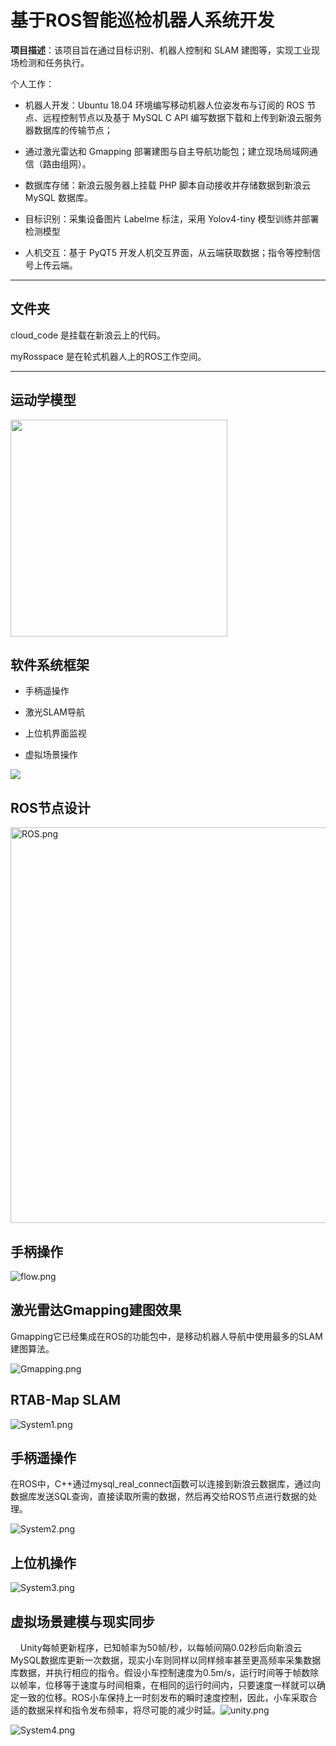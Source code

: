 # 基于ROS智能巡检机器人系统开发

**项目描述**：该项目旨在通过目标识别、机器人控制和 SLAM 建图等，实现工业现场检测和任务执行。

个人工作：

- 机器人开发：Ubuntu 18.04 环境编写移动机器人位姿发布与订阅的 ROS 节点、远程控制节点以及基于 MySQL C API 编写数据下载和上传到新浪云服务器数据库的传输节点；

- 通过激光雷达和 Gmapping 部署建图与自主导航功能包；建立现场局域网通信（路由组网）。

- 数据库存储：新浪云服务器上挂载 PHP 脚本自动接收并存储数据到新浪云 MySQL 数据库。

- 目标识别：采集设备图片 Labelme 标注，采用 Yolov4-tiny 模型训练并部署检测模型

- 人机交互：基于 PyQT5 开发人机交互界面，从云端获取数据；指令等控制信号上传云端。

---

## 文件夹

cloud_code 是挂载在新浪云上的代码。

myRosspace 是在轮式机器人上的ROS工作空间。

---

## 运动学模型

<img title="" src="Kinematic_model.png" alt="" width="347">

## 软件系统框架

- 手柄遥操作

- 激光SLAM导航

- 上位机界面监视

- 虚拟场景操作

![](System.png)

## ROS节点设计

<img src="ROS.png" title="" alt="ROS.png" width="633">

## 手柄操作

![flow.png](flow.png)

## 激光雷达Gmapping建图效果

Gmapping它已经集成在ROS的功能包中，是移动机器人导航中使用最多的SLAM建图算法。

![Gmapping.png](Gmapping.png)

## RTAB-Map SLAM

![System1.png](System1.png)

## 手柄遥操作

在ROS中，C++通过mysql_real_connect函数可以连接到新浪云数据库，通过向数据库发送SQL查询，直接读取所需的数据，然后再交给ROS节点进行数据的处理。

![System2.png](System2.png)

## 上位机操作

![System3.png](System3.png)

## 虚拟场景建模与现实同步

    Unity每帧更新程序，已知帧率为50帧/秒，以每帧间隔0.02秒后向新浪云MySQL数据库更新一次数据，现实小车则同样以同样频率甚至更高频率采集数据库数据，并执行相应的指令。假设小车控制速度为0.5m/s，运行时间等于帧数除以帧率，位移等于速度与时间相乘，在相同的运行时间内，只要速度一样就可以确定一致的位移。ROS小车保持上一时刻发布的瞬时速度控制，因此，小车采取合适的数据采样和指令发布频率，将尽可能的减少时延。![unity.png](unity.png)

![System4.png](System4.png)
